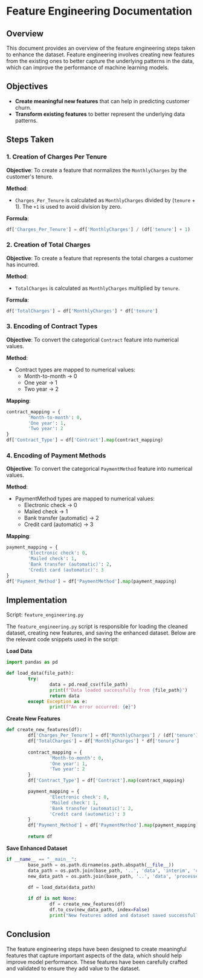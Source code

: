 # Feature Engineering Documentation

## Overview

This document provides an overview of the feature engineering steps taken to enhance the dataset. Feature engineering involves creating new features from the existing ones to better capture the underlying patterns in the data, which can improve the performance of machine learning models.

## Objectives

- **Create meaningful new features** that can help in predicting customer churn.
- **Transform existing features** to better represent the underlying data patterns.

## Steps Taken

### 1. Creation of Charges Per Tenure

**Objective**: To create a feature that normalizes the `MonthlyCharges` by the customer's tenure.

**Method**:
- `Charges_Per_Tenure` is calculated as `MonthlyCharges` divided by (`tenure` + 1). The `+1` is used to avoid division by zero.

**Formula**:
```python
df['Charges_Per_Tenure'] = df['MonthlyCharges'] / (df['tenure'] + 1)
```

### 2. Creation of Total Charges

**Objective**: To create a feature that represents the total charges a customer has incurred.

**Method**:
- `TotalCharges` is calculated as `MonthlyCharges` multiplied by `tenure`.

**Formula**:
```python
df['TotalCharges'] = df['MonthlyCharges'] * df['tenure']
```

### 3. Encoding of Contract Types

**Objective**: To convert the categorical `Contract` feature into numerical values.

**Method**:
- Contract types are mapped to numerical values:
    - Month-to-month → 0
    - One year → 1
    - Two year → 2

**Mapping**:
```python
contract_mapping = {
        'Month-to-month': 0,
        'One year': 1,
        'Two year': 2
}
df['Contract_Type'] = df['Contract'].map(contract_mapping)
```

### 4. Encoding of Payment Methods

**Objective**: To convert the categorical `PaymentMethod` feature into numerical values.

**Method**:
- PaymentMethod types are mapped to numerical values:
    - Electronic check → 0
    - Mailed check → 1
    - Bank transfer (automatic) → 2
    - Credit card (automatic) → 3

**Mapping**:
```python
payment_mapping = {
        'Electronic check': 0,
        'Mailed check': 1,
        'Bank transfer (automatic)': 2,
        'Credit card (automatic)': 3
}
df['Payment_Method'] = df['PaymentMethod'].map(payment_mapping)
```

## Implementation

Script: `feature_engineering.py`

The `feature_engineering.py` script is responsible for loading the cleaned dataset, creating new features, and saving the enhanced dataset. Below are the relevant code snippets used in the script:

**Load Data**
```python
import pandas as pd

def load_data(file_path):
        try:
                data = pd.read_csv(file_path)
                print(f"Data loaded successfully from {file_path}")
                return data
        except Exception as e:
                print(f"An error occurred: {e}")
```

**Create New Features**
```python
def create_new_features(df):
        df['Charges_Per_Tenure'] = df['MonthlyCharges'] / (df['tenure'] + 1)
        df['TotalCharges'] = df['MonthlyCharges'] * df['tenure']
        
        contract_mapping = {
                'Month-to-month': 0,
                'One year': 1,
                'Two year': 2
        }
        df['Contract_Type'] = df['Contract'].map(contract_mapping)

        payment_mapping = {
                'Electronic check': 0,
                'Mailed check': 1,
                'Bank transfer (automatic)': 2,
                'Credit card (automatic)': 3
        }
        df['Payment_Method'] = df['PaymentMethod'].map(payment_mapping)
        
        return df
```

**Save Enhanced Dataset**
```python
if __name__ == "__main__":
        base_path = os.path.dirname(os.path.abspath(__file__))
        data_path = os.path.join(base_path, '..', 'data', 'interim', 'cleaned_dataset.csv')
        new_data_path = os.path.join(base_path, '..', 'data', 'processed', 'processed_dataset_with_features.csv')
        
        df = load_data(data_path)

        if df is not None:
                df = create_new_features(df)
                df.to_csv(new_data_path, index=False)
                print("New features added and dataset saved successfully.")
```

## Conclusion

The feature engineering steps have been designed to create meaningful features that capture important aspects of the data, which should help improve model performance. These features have been carefully crafted and validated to ensure they add value to the dataset.

